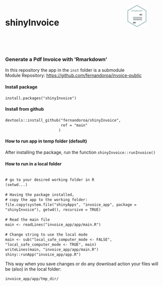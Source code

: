 <img src=man/figures/logo.png align="right" width="12%" hspace="50">

# shinyInvoice <br><br><br>

### Generate a Pdf Invoice with 'Rmarkdown'<br>

In this repository the app in the `inst` folder is a submodule  
Module Repository: https://github.com/fernandoroa/invoice-public

#### Install package

```
install.packages("shinyInvoice")
```

#### Install from github

```
devtools::install_github("fernandoroa/shinyInvoice",
                         ref = "main"
                        )
```

#### How to run app in temp folder (default)

After installing the package, run the function `shinyInvoice::runInvoice()`

#### How to run in a local folder

```

# go to your desired working folder in R
(setwd...)

# Having the package installed,
# copy the app to the working folder:
file.copy(system.file("shinyApps", "invoice_app", package = "shinyInvoice"), getwd(), recursive = TRUE)

# Read the main file
main <- readLines("invoice_app/app/main.R")

# Change string to use the local mode
main <- sub("local_safe_computer_mode <- FALSE", "local_safe_computer_mode <- TRUE", main)
writeLines(main, "invoice_app/app/main.R")
shiny::runApp("invoice_app/app.R")
```

This way when you save changes or do any download action your files will be (also) in the local folder:

```
invoice_app/app/tmp_dir/
```
